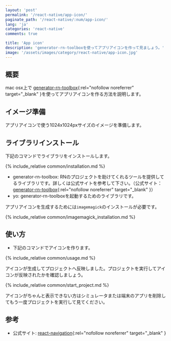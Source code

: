 ```yaml
---
layout: 'post'
permalink: '/react-native/app-icon/'
paginate_path: '/react-native/:num/app-icon/'
lang: 'ja'
categories: 'react-native'
comments: true

title: 'App icon'
description: 'generator-rn-toolboxを使ってアプリアイコンを作って見ましょう。'
image: '/assets/images/category/react-native/app-icon.jpg'
---
```



## 概要
mac osx上で [generator-rn-toolbox](https://github.com/bamlab/generator-rn-toolbox){:rel="nofollow noreferrer" target="_blank" }を使ってアプリアイコンを作る方法を説明します。

## イメージ準備
アプリアイコンで使う1024x1024pxサイズのイメージを準備します。

## ライブラリインストール
下記のコマンドでライブラリをインストールします。

{% include_relative common/installation.md %}

- generator-rn-toolbox: RNのプロジェクトを助けてくれるツールを提供してるライブラリです。詳しくは公式サイトを参考して下さい。（公式サイト：[generator-rn-toolbox](https://github.com/bamlab/generator-rn-toolbox){:rel="nofollow noreferrer" target="_blank" }）
- yo: generator-rn-toolboxを起動するためのライブラリです。

アプリアイコンを生成するためには```imagemagick```のインストールが必要です。

{% include_relative common/imagemagick_installation.md %}

## 使い方
- 下記のコマンドでアイコンを作ります。

{% include_relative common/usage.md %}

アイコンが生成してプロジェクトへ反映しました。プロジェクトを実行してアイコンが反映されたかを確認しましょう。

{% include_relative common/start_project.md %}

アイコンがちゃんと表示できない方はシミュレータまたは端末のアプリを削除してもう一度プロジェクトを実行して見てください。

## 参考
- 公式サイト: [react-navigation](https://reactnavigation.org/docs){:rel="nofollow noreferrer" target="_blank" }